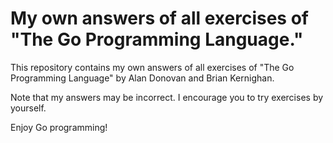 # My own answers of all exercises of "The Go Programming Language."

This repository contains my own answers of all exercises of "The Go Programming Language" by Alan Donovan and Brian Kernighan.

Note that my answers may be incorrect. I encourage you to try exercises by yourself.

Enjoy Go programming!
